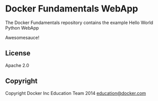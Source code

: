 Docker Fundamentals WebApp
==========================

The Docker Fundamentals repository contains the example Hello World Python WebApp

Awesomesauce!

## License

Apache 2.0

## Copyright

Copyright Docker Inc Education Team 2014 <education@docker.com>
